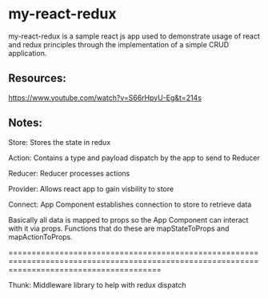 # my-react-redux

my-react-redux is a sample react js app used to demonstrate usage of react and redux principles through the implementation of a simple CRUD application.

## Resources:
https://www.youtube.com/watch?v=S66rHpyU-Eg&t=214s 


## Notes:

Store: Stores the state in redux

Action: Contains a type and payload dispatch by the app to send to Reducer

Reducer: Reducer processes actions

Provider: Allows react app to gain visbility to store

Connect: App Component establishes connection to store to retrieve data

Basically all data is mapped to props so the App Component can interact with it via props.  Functions that do these are mapStateToProps and mapActionToProps.

=============================================================================================================================================

Thunk: Middleware library to help with redux dispatch


